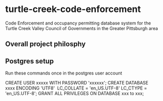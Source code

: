 # turtle-creek-code-enforcement
Code Enforcement and occupancy permitting database system for the Turtle Creek Valley Council of Governments in the Greater Pittsburgh area
## Overall project philosphy

## Postgres setup

Run these commands once in the postgres user account

CREATE USER xxxxx WITH PASSWORD 'xxxxxx';
CREATE DATABASE xxxx ENCODING 'UTF8'  LC_COLLATE = 'en_US.UTF-8' LC_CTYPE = 'en_US.UTF-8';
GRANT ALL PRIVILEGES ON DATABASE xxx to xxx;
